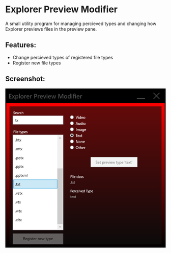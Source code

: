# Explorer Preview Modifier

A small utility program for managing percieved types and changing how Explorer previews files in the preview pane.

## Features:
-   Change percieved types of registered file types
-   Register new file types

## Screenshot:
![Preview](https://raw.githubusercontent.com/midnightsyntax/ExplorerPreview/master/preview.PNG)
